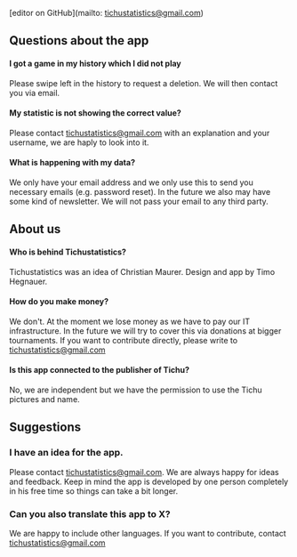 [editor on GitHub](mailto: tichustatistics@gmail.com) 


## Questions about the app

#### I got a game in my history which I did not play
Please swipe left in the history to request a deletion. We will then contact you via email.

#### My statistic is not showing the correct value?
Please contact tichustatistics@gmail.com with an explanation and your username, we are haply to look into it.

#### What is happening with my data?
We only have your email address and we only use this to send you necessary emails (e.g. password reset). In the future we also may have some kind of newsletter. We will not pass your email to any third party.

## About us

#### Who is behind Tichustatistics?
Tichustatistics was an idea of Christian Maurer. Design and app by Timo Hegnauer.

#### How do you make money?
We don't. At the moment we lose money as we have to pay our IT infrastructure. In the future we will try to cover this via donations at bigger tournaments. If you want to contribute directly, please write to  tichustatistics@gmail.com

#### Is this app connected to the publisher of Tichu?
No, we are independent but we have the permission to use the Tichu pictures and name.

## Suggestions

### I have an idea for the app.
Please contact tichustatistics@gmail.com. We are always happy for ideas and feedback. Keep in mind the app is developed by one person completely in his free time so things can take a bit longer.

### Can you also translate this app to X?
We are happy to include other languages. If you want to contribute, contact tichustatistics@gmail.com
